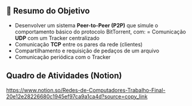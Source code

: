## 📌 Resumo do Objetivo
- Desenvolver um sistema **Peer-to-Peer (P2P)** que simule o comportamento básico do protocolo BitTorrent, com:
= Comunicação **UDP** com um Tracker centralizado
- Comunicação **TCP** entre os pares da rede (clientes)
- Compartilhamento e requisição de pedaços de um arquivo
- Comunicação periódica com o Tracker

## Quadro de Atividades (Notion)
https://www.notion.so/Redes-de-Computadores-Trabalho-Final-20e12e28226680c1945ef97ca9a1ca4d?source=copy_link
